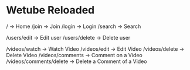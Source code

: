 # Wetube Reloaded

<!-- Global Router -->

/ -> Home
/join -> Join
/login -> Login
/search -> Search

<!-- User Router -->

/users/edit -> Edit user
/users/delete -> Delete user

<!-- Video Router -->

/videos/watch -> Watch Video
/videos/edit -> Edit Video
/videos/delete -> Delete Video
/videos/comments -> Comment on a Video
/videos/comments/delete -> Delete a Comment of a Video
